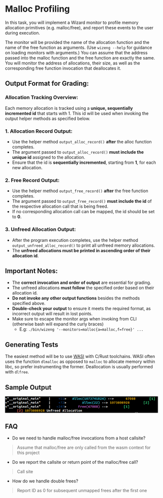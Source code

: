 # Malloc Profiling

In this task, you will implement a Wizard monitor to profile memory allocation primitives (e.g. malloc/free), and report these
events to the user during execution.

The monitor will be provided the name of the allocation function and the name of the free function as arguments.
(Use `wizeng --help` for guidance on loading monitors with arguments.)
You can assume that the address passed into the malloc function and the free function are exactly the same.
You will monitor the address of allocations, their size, as well as the corresponding free function invocation that deallocates it.

## Output Format for Grading:

### Allocation Tracking Overview:
Each memory allocation is tracked using a **unique, sequentially incremented id** that starts with 1. This id will be used when invoking the output helper methods as specified below.

### 1. Allocation Record Output:
- Use the helper method `output_alloc_record()` **after** the alloc function completes.
- The argument passed to `output_alloc_record()` **must include the unique id** assigned to the allocation.
- Ensure that the id is **sequentially incremented**, starting from **1**, for each new allocation.

### 2. Free Record Output:
- Use the helper method `output_free_record()` **after** the free function completes.
- The argument passed to `output_free_record()` **must include the id** of the respective allocation call that is being freed.
- If no corresponding allocation call can be mapped, the id should be set to **0**.

### 3. Unfreed Allocation Output:
- After the program execution completes, use the helper method `output_unfreed_alloc_record()` to print all unfreed memory allocations.
- The **unfreed allocations must be printed in ascending order of their allocation id**.

## Important Notes:
- The **correct invocation and order of output** are essential for grading.
- The unfreed allocations **must follow** the specified order based on their allocation id.
- **Do not invoke any other output functions** besides the methods specified above.
- **Double-check your output** to ensure it meets the required format, as incorrect output will result in lost points.
- Make sure to escape the monitor args when invoking from CLI (otherwise bash will expand the curly braces)
  - E.g: `./bin/wizeng '--monitors=malloc{a=malloc,f=free}' ...`

## Generating Tests
The easiest method will be to use [WASI](https://github.com/WebAssembly/wasi-sdk) with C/Rust toolchains.
WASI often uses the function `dlmalloc` as opposed to `malloc` to allocate memory within libc, so prefer instrumenting the former.
Deallocation is usually performed with `dlfree`.

## Sample Output

![sample](./output_malloc.png)


## FAQ

* Do we need to handle malloc/free invocations from a host callsite?
> Assume that malloc/free are only called from the wasm context for this project
* Do we report the callsite or return point of the malloc/free call?
> Call site
* How do we handle double frees?
> Report ID as 0 for subsequent unmapped frees after the first one
